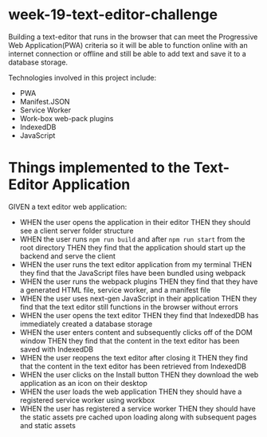 # week-19-text-editor-challenge

Building a text-editor that runs in the browser that can meet the Progressive Web Application(PWA) criteria so it will be able to function online with an internet connection or offline and still be able to add text and save it to a database storage.

Technologies involved in this project include:

- PWA
- Manifest.JSON
- Service Worker
- Work-box web-pack plugins
- IndexedDB
- JavaScript

# Things implemented to the Text-Editor Application

GIVEN a text editor web application:

- WHEN the user opens the application in their editor
THEN they should see a client server folder structure
- WHEN the user runs `npm run build` and after `npm run start` from the root directory
THEN they find that the application should start up the backend and serve the client 
- WHEN the user runs the text editor application from my terminal
THEN they find that the JavaScript files have been bundled using webpack
- WHEN the user runs the webpack plugins
THEN they find that they have a generated HTML file, service worker, and a manifest file
- WHEN the user uses next-gen JavaScript in their application
THEN they find that the text editor still functions in the browser without errors
- WHEN the user opens the text editor
THEN they find that IndexedDB has immediately created a database storage
- WHEN the user enters content and subsequently clicks off of the DOM window
THEN they find that the content in the text editor has been saved with IndexedDB
- WHEN the user reopens the text editor after closing it
THEN they find that the content in the text editor has been retrieved from  IndexedDB
- WHEN the user clicks on the Install button
THEN they download the web application as an icon on their desktop
- WHEN the user loads the web application
THEN they should have a registered service worker using workbox
- WHEN the user has registered a service worker
THEN they should have the static assets pre cached upon loading along with subsequent pages and static assets
